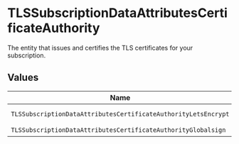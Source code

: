 # TLSSubscriptionDataAttributesCertificateAuthority

The entity that issues and certifies the TLS certificates for your subscription.


## Values

| Name                                                           | Value                                                          |
| -------------------------------------------------------------- | -------------------------------------------------------------- |
| `TLSSubscriptionDataAttributesCertificateAuthorityLetsEncrypt` | lets-encrypt                                                   |
| `TLSSubscriptionDataAttributesCertificateAuthorityGlobalsign`  | globalsign                                                     |
